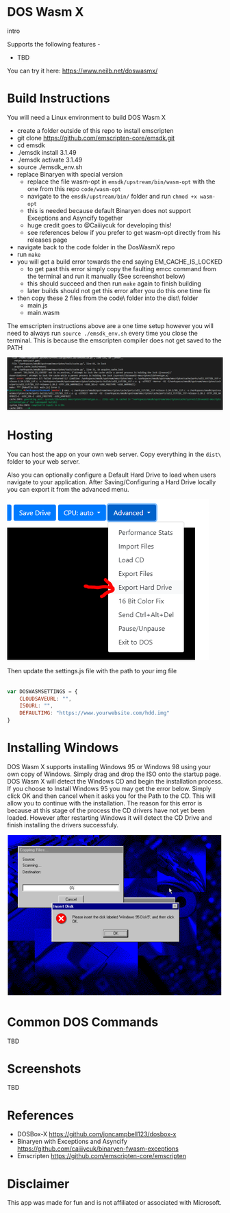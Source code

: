 # DOS Wasm X
intro

Supports the following features -
- TBD

You can try it here: https://www.neilb.net/doswasmx/

# Build Instructions
You will need a Linux environment to build DOS Wasm X

- create a folder outside of this repo to install emscripten
- git clone https://github.com/emscripten-core/emsdk.git
- cd emsdk
- ./emsdk install 3.1.49
- ./emsdk activate 3.1.49
- source ./emsdk_env.sh
- replace Binaryen with special version
  - replace the file wasm-opt in `emsdk/upstream/bin/wasm-opt` with the one from this repo `code/wasm-opt`
  - navigate to the `emsdk/upstream/bin/` folder and run `chmod +x wasm-opt`
  - this is needed because default Binaryen does not support Exceptions and Asyncify together
  - huge credit goes to @Caiiiycuk for developing this! 
  - see references below if you prefer to get wasm-opt directly from his releases page
- navigate back to the code folder in the DosWasmX repo
- run `make`
- you will get a build error towards the end saying EM_CACHE_IS_LOCKED
  - to get past this error simply copy the faulting emcc command from the terminal and run it manually (See screenshot below)
  - this should succeed and then run `make` again to finish building
  - later builds should not get this error after you do this one time fix
- then copy these 2 files from the code\ folder into the dist\ folder
  - main.js
  - main.wasm

The emscripten instructions above are a one time setup however you will need to always run `source ./emsdk_env.sh` every time you close the terminal. This is because the emscripten compiler does not get saved to the PATH

![builderror](screenshots/builderror2.PNG)

# Hosting
You can host the app on your own web server. Copy everything in the `dist\` folder to your web server.

Also you can optionally configure a Default Hard Drive to load when users navigate to your application. After Saving/Configuring a Hard Drive locally you can export it from the advanced menu.

![exportdrive](screenshots/exportdrive.PNG)

Then update the settings.js file with the path to your img file

```javascript

var DOSWASMSETTINGS = {
    CLOUDSAVEURL: "",
    ISOURL: "",
    DEFAULTIMG: "https://www.yourwebsite.com/hdd.img"
}

```

# Installing Windows
DOS Wasm X supports installing Windows 95 or Windows 98 using your own copy of Windows. Simply drag and drop the ISO onto the startup page. DOS Wasm X will detect the Windows CD and begin the installation process. If you choose to Install Windows 95 you may get the error below. Simply click OK and then cancel when it asks you for the Path to the CD. This will allow you to continue with the installation. The reason for this error is because at this stage of the process the CD drivers have not yet been loaded. However after restarting Windows it will detect the CD Drive and finish installing the drivers successfuly. 

![screenshot](screenshots/win95error.PNG)

# Common DOS Commands
TBD

# Screenshots
TBD

# References
- DOSBox-X https://github.com/joncampbell123/dosbox-x
- Binaryen with Exceptions and Asyncify https://github.com/caiiiycuk/binaryen-fwasm-exceptions
- Emscripten https://github.com/emscripten-core/emscripten

# Disclaimer
This app was made for fun and is not affiliated or associated with Microsoft.